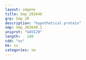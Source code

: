 ```yaml
---
layout: smgene
title: Smp_202640
grp: Smp_20
description: "hypothetical protein"
smp: Smp_202640.1
uniprot: "G4VIJ9"
length:   180
cdd: "ns"
kk: ns
categories: sm
---
```

